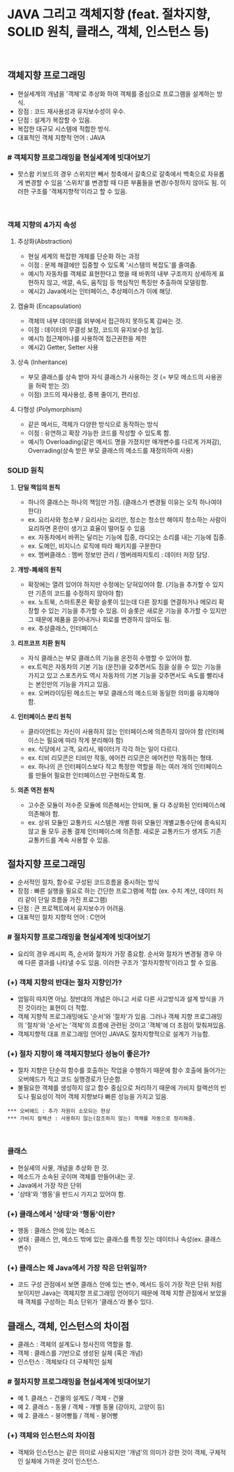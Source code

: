 # JAVA 그리고 객체지향 (feat. 절차지향, SOLID 원칙, 클래스, 객체, 인스턴스 등)

<br>

## 객체지향 프로그래밍
- 현실세계의 개념을 '객체'로 추상화 하여 객체를 중심으로 프로그램을 설계하는 방식.
- 장점 : 코드 재사용성과 유지보수성이 우수.
- 단점 : 설계가 복잡할 수 있음.
- 복잡한 대규모 시스템에 적합한 방식.
- 대표적인 객체 지향적 언어 : JAVA

### # 객체지향 프로그래밍을 현실세계에 빗대어보기
- 핫스왑 키보드의 경우 스위치만 빼서 청축에서 갈축으로 갈축에서 백축으로 자유롭게 변경할 수 있음 '스위치'를 변경할 때 다른 부품들을 변경/수정하지 않아도 됨. 이러한 구조를 '객체지향적'이라고 할 수 있음.

<br>

### 객체 지향의 4가지 속성
1. 추상화(Abstraction)
   - 현실 세계의 복잡한 개체를 단순화 하는 과정
   - 이점 : 문제 해결에만 집중할 수 있도록 '시스템의 복잡도'를 줄여줌.
   - 예시1) 자동차를 객체로 표현한다고 했을 때 바퀴의 내부 구조까지 상세하게 표현하지 않고, 색깔, 속도, 움직임 등 핵심적인 특징만 추출하여 모델링함.
   - 예시2) Java에서는 인터페이스, 추상페이스가 이에 해당.

2. 캡슐화 (Encapsulation)
   - 객체의 내부 데이터를 외부에서 접근하지 못하도록 감싸는 것.
   - 이점 : 데이터의 무결성 보장, 코드의 유지보수성 높임.
   - 예시1) 접근제어나를 사용하여 접근권한을 제한
   - 예시2) Getter, Setter 사용
3. 상속 (Inheritance)
   - 부모 클래스를 상속 받아 자식 클래스가 사용하는 것 (= 부모 메소드의 사용권을 허락 받는 것)
   - 이점) 코드의 재사용성, 중복 줄이기, 편리성.
4. 다형성 (Polymorphism)
   - 같은 메서드, 객체가 다양한 방식으로 동작하는 방식
   - 이점 : 유연하고 확장 가능한 코드를 작성할 수 있도록 함.
   - 예시1) Overloading(같은 메서드 명을 가졌지만 매개변수를 다르게 가져감), Overrading(상속 받은 부모 클래스의 메소드를 재정의하여 사용)

### SOLID 원칙
1. **단일 책임의 원칙**
    - 하나의 클래스는 하나의 책임만 가짐. (클래스가 변경될 이유는 오직 하나여야 한다)
    - ex. 요리사와 청소부 / 요리사는 요리만, 청소는 청소만 해야지 청소하는 사람이 요리하면 혼란이 생기고 효율이 떨어질 수 있음
    - ex. 자동차에서 바퀴는 달리는 기능에 집중, 라디오는 소리를 내는 기능에 집중.
    - ex. 도메인, 비지니스 로직에 따라 패키지를 구분한다
    - ex. 멤버클래스 : 멤버 정보만 관리 / 멤버레파지토리 : 데이터 저장 담당.

2. **개방-폐쇄의 원칙**
    - 확장에는 열려 있어야 하지만 수정에는 닫혀있어야 함. (기능을 추가할 수 있지만 기존의 코드를 수정하지 않아야 함)
    - ex. 노트북, 스마트폰은 확장 슬롯이 있는데 다른 장치를 연결하거나 메모리 확장할 수 있는 기능을 추가할 수 있음. 이 슬롯은 새로운 기능을 추가할 수 있지만 그 때문에 제품을 뜯어내거나 회로를 변경하지 않아도 됨.
    - ex. 추상클래스, 인터페이스

3. **리프코프 치환 원칙**
    - 자식 클래스는 부모 클래스의 기능을 온전히 수행할 수 있어야 함.
    - ex.트럭은 자동차의 기본 기능 (운전)을 갖추면서도 짐을 실을 수 있는 기능을 가지고 있고 스포츠카도 역시 자동차의 기본 기능을 갖추면서도 속도를 빨리내는 본인만의 기능을 가지고 있음.
    - ex. 오버라이딩된 메소드는 부모 클래스의 메소드와 동일한 의미를 유지해야 함.

4. **인터페이스 분리 원칙**
    - 클라이언트는 자신이 사용하지 않는 인터페이스에 의존하지 않아야 함 (인터페이스는 필요에 따라 작게 분리해야 함)
    - ex. 식당에서 고객, 요리사, 웨이터가 각각 하는 일이 다르다.
    - ex. 티비 리모콘은 티비만 작동, 에어컨 리모콘은 에어컨만 작동하는 형태.
    - ex. 하나의 큰 인터페이스보다 작고 특정한 역할을 하는 여러 개의 인터페이스를 만들어 필요한 인터페이스만 구현하도록 함.

5. **의존 역전 원칙**
    - 고수준 모듈이 저수준 모듈에 의존해서는 안되며, 둘 다 추상화된 인터페이스에 의존해야 함.
    - ex. 상위 모듈인 교통카드 시스템은 개별 하위 모듈인 개별교통수단에 종속되지 않고 둘 모두 공통 결제 인터페이스에 의존함. 새로운 교통카드가 생겨도 기존 교통카드를 계속 사용할 수 있음.

## 절차지향 프로그래밍
- 순서적인 절차, 함수로 구성된 코드흐름을 중시하는 방식
- 장점 : 빠른 실행을 필요로 하는 간단한 프로그램에 적합
(ex. 수치 계산, 데이터 처리 같이 단일 흐름을 가진 프로그램)
- 단점 : 큰 프로젝트에서 유지보수가 어려움.
- 대표적인 절차 지향적 언어 : C언어

### # 절차지향 프로그래밍을 현실세계에 빗대어보기
- 요리의 경우 레시피 즉, 순서와 절차가 가장 중요함. 순서와 절차가 변경될 경우 아예 다른 결과를 나타낼 수도 있음. 이러한 구조가 '절차지향적'이라고 할 수 있음. 


### (+) 객체 지향의 반대는 절차 지향인가?
- 엄밀히 따지면 아님. 정반대의 개념은 아니고 서로 다른 사고방식과 설계 방식을 가진 것이라는 표현이 더 적합.
- 객체 지향적 프로그래밍에도 '순서'와 '절차'가 있음. 그러나 객체 지향 프로그래밍의 '절차'와 '순서'는 '객체'의 흐름에 관련된 것이고 '객체'에 더 초점이 맞춰져있음.
- 객체지향적 대표 프로그래밍 언어인 JAVA도 절차지향적으로 설계가 가능함.

### (+) 절차 지향이 왜 객체지향보다 성능이 좋은가?
- 절차 지향은 단순히 함수를 호출하는 작업을 수행하기 때문에 함수 호출에 들어가는 오버헤드가 적고 코드 실행경로가 단순함.
- 불필요한 객체를 생성하지 않고 함수 중심으로 처리하기 때문에 가비지 컬랙션의 빈도나 필요성이 적어 객체 지향보다 빠른 성능을 가지고 있음.


```
*** 오버헤드 : 추가 자원이 소모되는 현상
*** 가비지 컬렉션 : 사용하지 않는(참조하지 않는) 객체를 자동으로 정리해줌.
```

<br>

### 클래스 
- 현실셰의 사물, 개념을 추상화 한 것.
- 메소드가 소속된 곳이며 객체를 만들어내는 곳.
- Java에서 가장 작은 단위
- '상태'와 '행동'을 반드시 가지고 있어야 함.

### (+) 클래스에서 '상태'와 '행동'이란?
- 행동 : 클래스 안에 있는 메소드
- 상태 : 클래스 안, 메소드 밖에 있는 클래스를 특정 짓는 데이터나 속성(ex. 클래스 변수)

### (+) 클래스는 왜 Java에서 가장 작은 단위일까?
- 코드 구성 관점에서 보면 클래스 안에 있는 변수, 메서드 등이 가장 작은 단위 처럼 보이지만 Java는 객체지향 프로그래밍 언어이기 때문에 객체 지향 관점에서 보았을 때 객체를 구성하는 최소 단위가 '클래스'라 볼수 있다.

## 클래스, 객체, 인스턴스의 차이점
- 클래스 : 객체의 설계도나 청사진의 역할을 함.
- 객체 : 클래스를 기반으로 생성된 실체 (혹은 개념)
- 인스턴스 : 객체보다 더 구체적인 실체

### # 절차지향 프로그래밍을 현실세계에 빗대어보기
- 예 1. 클래스 - 건물의 설계도 / 객체 - 건물
- 예 2. 클래스 - 동물 / 객체 - 개별 동물 (강아지, 고양이 등)
- 예 2. 클래스 - 붕어빵틀 / 객체 - 붕어빵

### (+) 객체와 인스턴스의 차이점
- 객체와 인스턴스는 같은 의미로 사용되지만 '개념'의 의미가 강한 것이 객체, 구체적인 실체에 가까운 것이 인스턴스.

<br>
